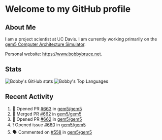 # Welcome to my GitHub profile

## About Me

I am a project scientist at UC Davis. I am currently working primarily on the [gem5 Computer Architecture Simulator](https://github.com/gem5).

Personal website: <https://www.bobbybruce.net>.

## Stats

![Bobby's GitHub stats](https://github-readme-stats.vercel.app/api?username=bobbyrbruce&show_icons=true&theme=responsive&include_all_commits=true&count_private=true&show=reviews&disable_animations=true)
![Bobby's Top Languages ](https://github-readme-stats.vercel.app/api/top-langs/?username=bobbyrbruce&layout=compact&theme=responsive&count_private=true&langs_count=10&disable_animations=true)

## Recent Activity

<!--START_SECTION:activity-->
1. 💪 Opened PR [#663](https://github.com/gem5/gem5/pull/663) in [gem5/gem5](https://github.com/gem5/gem5)
2. 🎉 Merged PR [#662](https://github.com/gem5/gem5/pull/662) in [gem5/gem5](https://github.com/gem5/gem5)
3. 💪 Opened PR [#662](https://github.com/gem5/gem5/pull/662) in [gem5/gem5](https://github.com/gem5/gem5)
4. ❗ Opened issue [#660](https://github.com/gem5/gem5/issues/660) in [gem5/gem5](https://github.com/gem5/gem5)
5. 🗣 Commented on [#558](https://github.com/gem5/gem5/issues/558#issuecomment-1843630530) in [gem5/gem5](https://github.com/gem5/gem5)
<!--END_SECTION:activity-->
